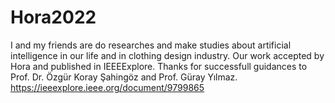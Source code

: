 # Hora2022
I and my friends are do researches and make studies about artificial intelligence in our life and in clothing design industry. Our work accepted by Hora and published in IEEEExplore. Thanks for successfull guidances to Prof. Dr. Özgür Koray Şahingöz and Prof. Güray Yılmaz.
https://ieeexplore.ieee.org/document/9799865

